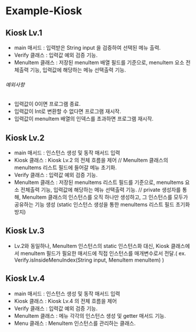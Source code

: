 # Example-Kiosk

## Kiosk Lv.1
- main 매서드 : 입력받은 String input 을 검증하여 선택된 메뉴 출력.
- Verify 클래스 : 입력값 예외 검증 기능.
- MenuItem 클래스 : 저장된 menuItem 배열 필드를 기준으로, menuItem 요소 전체출력 기능, 입력값에 해당하는 메뉴 선택출력 기능.

###### 예외사항
- 입력값이 0이면 프로그램 종료.
- 입력값이 Int로 변환할 수 없다면 프로그램 재시작.
- 입력값이 menuItem 배열의 인덱스를 초과하면 프로그램 재시작.


## Kiosk Lv.2
- main 매서드 : 인스턴스 생성 및 동작 매서드 입력
- Kiosk 클래스 : Kiosk Lv.2 의 전체 흐름을 제어 // MenuItem 클래스의 menuItems 리스트 필드에 들어갈 메뉴 초기화. 
- Verify 클래스 : 입력값 예외 검증 기능.
- MenuItem 클래스 : 저장된 menuItems 리스트 필드를 기준으로, menuItems 요소 전체출력 기능, 입력값에 해당하는 메뉴 선택출력 기능. // private 생성자를 통해, MenuItem 클래스의 인스턴스를 오직 하나만 생성하고, 그 인스턴스를 모두가 공유하는 기능 생성 (static 인스턴스 생성을 통한 menuItems 리스트 필드 초기화 방지)


## Kiosk Lv.3
- Lv.2와 동일하나, MenuItem 인스턴스의 static 인스턴스화 대신, Kiosk 클래스에서 menuItem 필드가 필요한 매서드에 직접 인스턴스를 매개변수로서 전달.( ex. Verify.isInsideMenuIndex(String input, MenuItem menuItem) )


## Kiosk Lv.4
- main 매서드 : 인스턴스 생성 및 동작 매서드 입력
- Kiosk 클래스 : Kiosk Lv.4 의 전체 흐름을 제어
- Verify 클래스 : 입력값 예외 검증 기능.
- MenuItem 클래스 : 메뉴 각각의 인스턴스 생성 및 getter 매서드 기능.
- Menu 클래스 : MenuItem 인스턴스를 관리하는 클래스.
